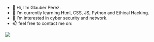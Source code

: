 - 👋 Hi, I’m Glauber Perez.
- 👀 I’m currently learning Html, CSS, JS, Python and Ethical Hacking.
- 👀 I’m interested in cyber security and network.
- 📫 feel free to contact me on: 
<img src="https://cdn.jsdelivr.net/gh/devicons/devicon/icons/html5/html5-original-wordmark.svg">
<img src="">
<!---
gperez24/gperez24 is a ✨ special ✨ repository because its `README.md` (this file) appears on your GitHub profile.
You can click the Preview link to take a look at your changes.
--->
